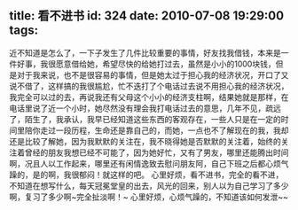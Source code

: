 title: 看不进书
id: 324
date: 2010-07-08 19:29:00
tags:
---

近不知道是怎么了，一下子发生了几件比较重要的事情，好友找我借钱，本来是一件好事，我很愿意借给她，希望尽快的给她打过去，虽然是小小的1000块钱，但是对于我来说，也不是很容易的事情，但是她太过于担心我的经济状况，开口了又说不借了，这样搞的我很尴尬，忙不迭打了个电话过去说不用担心我的经济状况，我完全可以过的去，再说我还有父母这个小小的经济支柱啊，结果她就是那样，在电话里说了近一个小时，她尽然没有理会我打电话过去的意思，几年不见，疏远了，陌生了，我承认，我早已经知道这些东西的客观存在，一些人只是在一定的时间里陪你走过一段历程，生命还是靠自己的，而她，一点也不了解现在的我，我却还是比较了解她，因为我默默的关注在，我不晓得她是否默默的关注着，始终的关注着曾经的朋友我想已经不可能了，因为她好忙，又有了男友，哪里还能腾出时间啊，况且人以工作起来，哪里还有闲情逸致去慰问朋友阿，自己下班之后都心烦气躁的，是的啊，我很郁闷！就这样的吧。
        心里好烦，看不进书，完全的看不进，不知道在想写什么，每天冠冕堂皇的出去，风光的回来，别人以为自己学习了多少啊，复习了多少啊~完全扯淡啊！~ 心里好烦，心烦气躁的，不知道该如何发泄~~